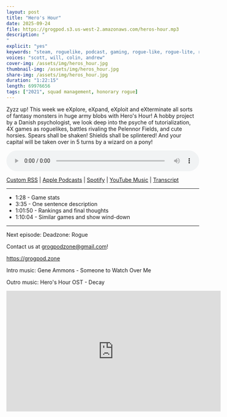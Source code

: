 ```yaml
---
layout: post
title: "Hero's Hour"
date: 2025-09-24
file: https://grogpod.s3.us-west-2.amazonaws.com/heros-hour.mp3
description: "
"
explicit: "yes" 
keywords: "steam, roguelike, podcast, gaming, rogue-like, rogue-lite, roguelite, hero's hour, 4x, heroes of might and magic"
voices: "scott, will, colin, andrew"
cover-img: /assets/img/heros_hour.jpg
thumbnail-img: /assets/img/heros_hour.jpg
share-img: /assets/img/heros_hour.jpg
duration: "1:22:15"
length: 69976656   
tags: ["2021", squad management, honorary rogue]
---
```


Zyzz up! This week we eXplore, eXpand, eXploit and eXterminate all sorts of fantasy monsters in huge army blobs with Hero's Hour! A hobby project by a Danish psychologist, we look deep into the psyche of tutorialization, 4X games as roguelikes, battles rivaling the Pelennor Fields, and cute horsies. Spears shall be shaken! Shields shall be splintered! And your capital will be taken over in 5 turns by a wizard on a pony! 

<div class="container">
  <audio controls style="width: 100%;">
    <source src="https://grogpod.s3.us-west-2.amazonaws.com/heros-hour.mp3">
  </audio>
</div>

[Custom RSS](https://grogpod.zone/feed.xml) | [Apple Podcasts](https://podcasts.apple.com/us/podcast/heros-hour/id1650474911?i=1000728163570) | [Spotify](https://open.spotify.com/episode/4bLfjBGYT0Jx3ly1azBVLg) | [YouTube Music](https://music.youtube.com/playlist?list=PL-ShOmyMvd4jYFChE6tgj0JYG8RKK4xe0) | [Transcript](https://github.com/ScottBurger/going_rogue_podcast/blob/master/docs/transcripts/king-is-watching.txt)

---
* 1:28 - Game stats
* 3:35 - One sentence description
* 1:01:50 - Rankings and final thoughts
* 1:10:04 - Similar games and show wind-down
  
---

Next episode: Deadzone: Rogue

Contact us at grogpodzone@gmail.com!

https://grogpod.zone

Intro music: Gene Ammons - Someone to Watch Over Me

Outro music: Hero's Hour OST - Decay


<div class="embed-responsive embed-responsive-16by9">
<iframe width="560" height="315" src="https://www.youtube.com/embed/-_-Pp7BAP1s" title="YouTube video player" frameborder="0" allow="accelerometer; autoplay; clipboard-write; encrypted-media; gyroscope; picture-in-picture" allowfullscreen></iframe>
</div>
